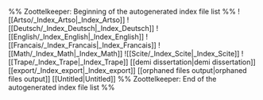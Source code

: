 %% Zoottelkeeper: Beginning of the autogenerated index file list  %%
 ![[Artso/_Index_Artso|_Index_Artso]]
 ![[Deutsch/_Index_Deutsch|_Index_Deutsch]]
 ![[English/_Index_English|_Index_English]]
 ![[Francais/_Index_Francais|_Index_Francais]]
 ![[Math/_Index_Math|_Index_Math]]
 ![[Scite/_Index_Scite|_Index_Scite]]
 ![[Trape/_Index_Trape|_Index_Trape]]
 [[demi dissertation|demi dissertation]]
 [[export/_Index_export|_Index_export]]
 [[orphaned files output|orphaned files output]]
 [[Untitled|Untitled]]
%% Zoottelkeeper: End of the autogenerated index file list  %%
